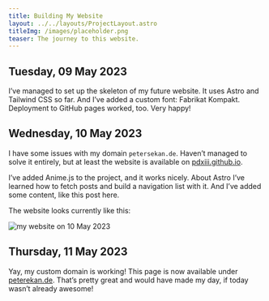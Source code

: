 ```yaml
---
title: Building My Website
layout: ../../layouts/ProjectLayout.astro
titleImg: /images/placeholder.png
teaser: The journey to this website.
---
```


## Tuesday, 09 May 2023

I’ve managed to set up the skeleton of my future website. It uses Astro and Tailwind CSS so far. And I’ve added a custom font: Fabrikat Kompakt. Deployment to GitHub pages worked, too. Very happy!

## Wednesday, 10 May 2023

I have some issues with my domain `petersekan.de`. Haven’t managed to solve it entirely, but at least the website is available on [pdxiii.github.io](https://pdxiii.github.io/).

I’ve added Anime.js to the project, and it works nicely. About Astro I’ve learned how to fetch posts and build a navigation list with it. And I’ve added some content, like this post here.

The website looks currently like this:

![my website on 10 May 2023](/images/my-website/website-screenshot-2023-05-10_21-26-27.png)

## Thursday, 11 May 2023

Yay, my custom domain is working! This page is now available under [peterekan.de](https://peterekan.de). That’s pretty great and would have made my day, if today wasn’t already awesome!
